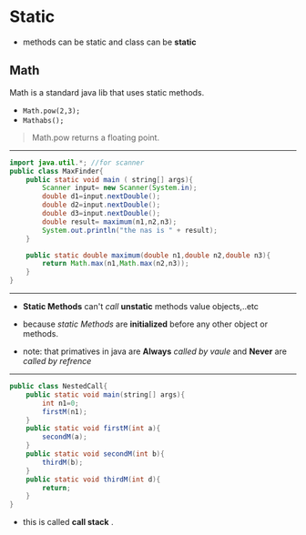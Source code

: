 # Static 
- methods can be static and class can be __static__
 
## Math
Math is a standard java lib that uses static methods.
- `Math.pow(2,3);`
- `Mathabs();`
> Math.pow returns a floating point.
---
```java
import java.util.*; //for scanner
public class MaxFinder{
    public static void main ( string[] args){
        Scanner input= new Scanner(System.in);
        double d1=input.nextDouble();
        double d2=input.nextDouble();
        double d3=input.nextDouble();
        double result= maximum(n1,n2,n3);
        System.out.println("the nas is " + result);
    }

    public static double maximum(double n1,double n2,double n3){
        return Math.max(n1,Math.max(n2,n3));
    }
}
```
---
- __Static Methods__ can't _call_ __unstatic__ methods value objects,..etc
- because _static Methods_ are __initialized__ before any other object or methods.

- note: that primatives in java are __Always__ _called by vaule_  and __Never__
are _called by refrence_
---

```java 
public class NestedCall{
    public static void main(string[] args){
        int n1=0;
        firstM(n1);
    }
    public static void firstM(int a){
        secondM(a);
    }
    public static void secondM(int b){
        thirdM(b);
    }
    public static void thirdM(int d){
        return;
    }
}
```
- this is called __call stack__ .
